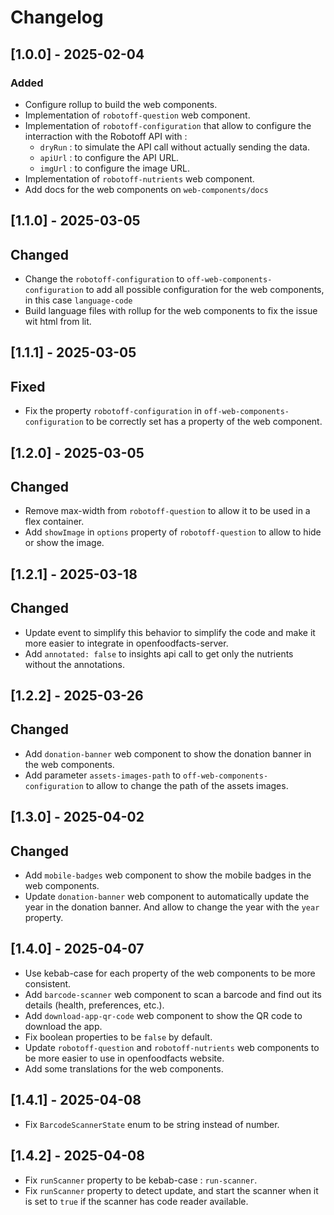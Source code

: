 # Changelog

## [1.0.0] - 2025-02-04

### Added

- Configure rollup to build the web components.
- Implementation of `robotoff-question` web component.
- Implementation of `robotoff-configuration` that allow to configure the interraction with the Robotoff API with :
  - `dryRun` : to simulate the API call without actually sending the data.
  - `apiUrl` : to configure the API URL.
  - `imgUrl` : to configure the image URL.
- Implementation of `robotoff-nutrients` web component.
- Add docs for the web components on `web-components/docs`

## [1.1.0] - 2025-03-05

## Changed

- Change the `robotoff-configuration` to `off-web-components-configuration` to add all possible configuration for the web components, in this case `language-code`
- Build language files with rollup for the web components to fix the issue wit html from lit.

## [1.1.1] - 2025-03-05

## Fixed

- Fix the property `robotoff-configuration` in `off-web-components-configuration` to be correctly set has a property of the web component.

## [1.2.0] - 2025-03-05

## Changed

- Remove max-width from `robotoff-question` to allow it to be used in a flex container.
- Add `showImage` in `options` property of `robotoff-question` to allow to hide or show the image.

## [1.2.1] - 2025-03-18

## Changed

- Update event to simplify this behavior to simplify the code and make it more easier to integrate in openfoodfacts-server.
- Add `annotated: false` to insights api call to get only the nutrients without the annotations.

## [1.2.2] - 2025-03-26

## Changed

- Add `donation-banner` web component to show the donation banner in the web components.
- Add parameter `assets-images-path` to `off-web-components-configuration` to allow to change the path of the assets images.

## [1.3.0] - 2025-04-02

## Changed

- Add `mobile-badges` web component to show the mobile badges in the web components.
- Update `donation-banner` web component to automatically update the year in the donation banner. And allow to change the year with the `year` property.

## [1.4.0] - 2025-04-07

- Use kebab-case for each property of the web components to be more consistent.
- Add `barcode-scanner` web component to scan a barcode and find out its details (health, preferences, etc.).
- Add `download-app-qr-code` web component to show the QR code to download the app.
- Fix boolean properties to be `false` by default.
- Update `robotoff-question` and `robotoff-nutrients` web components to be more easier to use in openfoodfacts website.
- Add some translations for the web components.

## [1.4.1] - 2025-04-08

- Fix `BarcodeScannerState` enum to be string instead of number.

## [1.4.2] - 2025-04-08

- Fix `runScanner` property to be kebab-case : `run-scanner`.
- Fix `runScanner` property to detect update, and start the scanner when it is set to `true` if the scanner has code reader available.
